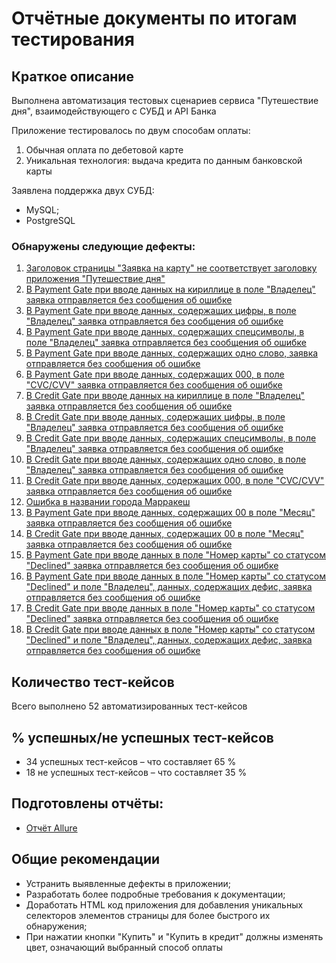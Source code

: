 # Отчётные документы по итогам тестирования

## Краткое описание

Выполнена автоматизация  тестовых сценариев сервиса "Путешествие дня", взаимодействующего с СУБД и API Банка

Приложение тестировалось по двум способам оплаты:

1. Обычная оплата по дебетовой карте
2. Уникальная технология: выдача кредита по данным банковской карты

Заявлена поддержка двух СУБД:

* MySQL;
* PostgreSQL

### Обнаружены следующие дефекты:

1. [Заголовок страницы "Заявка на карту" не соответствует заголовку приложения "Путешествие дня"](https://github.com/7Yuliya/JourneyOfTheDay/issues/1)
2. [В Payment Gate при вводе данных на кириллице в поле "Владелец" заявка отправляется без сообщения об ошибке](https://github.com/7Yuliya/JourneyOfTheDay/issues/2)
3. [В Payment Gate при вводе данных, содержащих цифры, в поле "Владелец" заявка отправляется без сообщения об ошибке](https://github.com/7Yuliya/JourneyOfTheDay/issues/3)
4. [В Payment Gate при вводе данных, содержащих спецсимволы, в поле "Владелец" заявка отправляется без сообщения об ошибке](https://github.com/7Yuliya/JourneyOfTheDay/issues/4)
5. [В Payment Gate при вводе данных, содержащих одно слово, заявка отправляется без сообщения об ошибке](https://github.com/7Yuliya/JourneyOfTheDay/issues/5)
6. [В Payment Gate при вводе данных, содержащих 000, в поле "CVC/CVV" заявка отправляется без сообщения об ошибке](https://github.com/7Yuliya/JourneyOfTheDay/issues/6)
7. [В Credit Gate при вводе данных на кириллице в поле "Владелец" заявка отправляется без сообщения об ошибке](https://github.com/7Yuliya/JourneyOfTheDay/issues/7)
8. [В Credit Gate при вводе данных, содержащих цифры, в поле "Владелец" заявка отправляется без сообщения об ошибке](https://github.com/7Yuliya/JourneyOfTheDay/issues/8)
9. [В Credit Gate при вводе данных, содержащих спецсимволы, в поле "Владелец" заявка отправляется без сообщения об ошибке](https://github.com/7Yuliya/JourneyOfTheDay/issues/9)
10. [В Credit Gate при вводе данных, содержащих одно слово, в поле "Владелец" заявка отправляется без сообщения об ошибке](https://github.com/7Yuliya/JourneyOfTheDay/issues/10)
11. [В Credit Gate при вводе данных, содержащих 000, в поле "CVC/CVV" заявка отправляется без сообщения об ошибке](https://github.com/7Yuliya/JourneyOfTheDay/issues/11)
12. [Ошибка в названии города Марракеш](https://github.com/7Yuliya/JourneyOfTheDay/issues/12)
13. [В Payment Gate при вводе данных, содержащих 00 в поле "Месяц" заявка отправляется без сообщения об ошибке](https://github.com/7Yuliya/JourneyOfTheDay/issues/13)
14. [В Credit Gate при вводе данных, содержащих 00 в поле "Месяц" заявка отправляется без сообщения об ошибке](https://github.com/7Yuliya/JourneyOfTheDay/issues/14)
15. [В Payment Gate при вводе данных в поле "Номер карты" со статусом "Declined" заявка отправляется без сообщения об ошибке](https://github.com/7Yuliya/JourneyOfTheDay/issues/15)
16. [В Payment Gate при вводе данных в поле "Номер карты" со статусом "Declined" и поле "Владелец", данных, содержащих дефис, заявка отправляется без сообщения об ошибке](https://github.com/7Yuliya/JourneyOfTheDay/issues/16)
17. [В Credit Gate при вводе данных в поле "Номер карты" со статусом "Declined" заявка отправляется без сообщения об ошибке](https://github.com/7Yuliya/JourneyOfTheDay/issues/17)
18. [В Credit Gate при вводе данных в поле "Номер карты" со статусом "Declined" и поле "Владелец", данных, содержащих дефис, заявка отправляется без сообщения об ошибке](https://github.com/7Yuliya/JourneyOfTheDay/issues/18)

## Количество тест-кейсов

Всего выполнено  52 автоматизированных тест-кейсов

## % успешных/не успешных тест-кейсов
 
* 34 успешных тест-кейсов – что составляет 65 %
* 18 не успешных тест-кейсов – что составляет 35 %

## Подготовлены отчёты:

* [Отчёт Allure](https://github.com/7Yuliya/JourneyOfTheDay/tree/master/images)

## Общие рекомендации

* Устранить выявленные дефекты в приложении;
* Разработать более подробные требования к документации;
* Доработать HTML код приложения для добавления уникальных селекторов элементов страницы для более быстрого их обнаружения;
* При нажатии кнопки "Купить" и "Купить в кредит" должны изменять цвет, означающий выбранный способ оплаты
